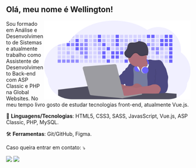 <p align="left"> 
  <h2><strong>Olá, meu nome é Wellington!</strong></h2>
</p>

<img src="https://github.com/WellSantoss/WellSantoss/blob/main/img/image.svg" min-width="400px" max-width="400px" width="400px" align="right" alt="Developer activity">

<p align="left"> 
  Sou formado em Análise e Desenvolvimento de Sistemas e atualmente trabalho como Assistente de Desenvolvimento Back-end com ASP Classic e PHP na Global Websites. No meu tempo livro gosto de estudar tecnologias front-end, atualmente Vue.js.
</p>

<p align="left">
   💪 <strong>Linguagens/Tecnologias</strong>: HTML5, CSS3, SASS, JavasScript, Vue.js, ASP Classic, PHP, MySQL.
</p>

<p align="left">
   🛠 <strong>Ferramentas</strong>: Git/GitHub, Figma.
</p>

<p align="left">
   Caso queira entrar em contato: ⤵️
</p>

<p align="left">
  <a href="mailto:wellington1998santoss@gmail.com" target="_blank" alt="Gmail">
  <img src="https://img.shields.io/badge/-Gmail-FF0000?style=flat-square&labelColor=FF0000&logo=gmail&logoColor=white&link=wellington1998santoss@gmail.com" /></a>

  <a href="https://www.linkedin.com/in/wellbhs/" target="_blank" alt="Linkedin">
  <img src="https://img.shields.io/badge/-Linkedin-0e76a8?style=flat-square&logo=Linkedin&logoColor=white&link=https://www.linkedin.com/in/wellbhs/" /></a>
</p>
